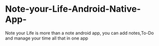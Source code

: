 # Note-your-Life-Android-Native-App-
Note your Life is more than a note android app, you can add notes,To-Do and manage your time all that in one app 

